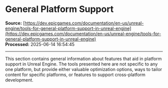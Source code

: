 # General Platform Support

**Source:** [https://dev.epicgames.com/documentation/en-us/unreal-engine/tools-for-general-platform-support-in-unreal-engine](https://dev.epicgames.com/documentation/en-us/unreal-engine/tools-for-general-platform-support-in-unreal-engine)  
**Processed:** 2025-06-14 16:54:45

---

This section contains general information about features that aid in platform support in Unreal Engine. The tools presented here are not specific to any one platform, but provide either valuable optimization options, ways to tailor content for specific platforms, or features to support cross-platform development.